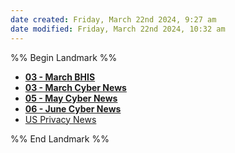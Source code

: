 ```yaml
---
date created: Friday, March 22nd 2024, 9:27 am
date modified: Friday, March 22nd 2024, 10:32 am
---
```


%% Begin Landmark %%
- **[03 - March BHIS](03%20-%20March%20BHIS.md)**
- **[03 - March Cyber News](03%20-%20March%20Cyber%20News.md)**
- **[05 - May Cyber News](05%20-%20May%20Cyber%20News.md)**
- **[06 - June Cyber News](06%20-%20June%20Cyber%20News.md)**
- [US Privacy News](US%20Privacy%20News.md)

%% End Landmark %%
